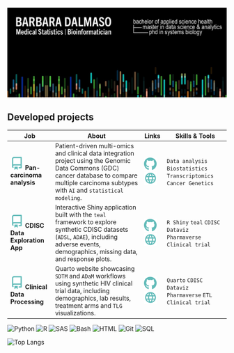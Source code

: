 ![Unknown](https://raw.githubusercontent.com/barbaradalmaso/barbaradalmaso/refs/heads/main/header-up-2.jpg)

## Developed projects
| Job | About | Links | Skills & Tools
| -----------| ------- | ----- | ------------- |
| [![repoicon](repo-icon.svg)](https://github.com/barbaradalmaso/PTAFR-carcinoma-analysis) **Pan-carcinoma analysis** |Patient-driven multi-omics and clinical data integration project using the Genomic Data Commons (GDC) cancer database to compare multiple carcinoma subtypes with `AI` and `statistical modeling`. | [![giticon](github-icon.svg)](https://github.com/barbaradalmaso/PTAFR-carcinoma-analysis) [![webicon](web-icon.svg)](https://www.sciencedirect.com/science/article/pii/S0014482725002435) | `Data analysis` `Biostatistics` `Transcriptomics` `Cancer Genetics` |
| [![repoicon](repo-icon.svg)](https://github.com/barbaradalmaso/cdisc-teal) **CDISC Data Exploration App** | Interactive Shiny application built with the `teal` framework to explore synthetic CDISC datasets (`ADSL`, `ADAE`), including adverse events, demographics, missing data, and response plots. | [![giticon](github-icon.svg)](https://github.com/barbaradalmaso/cdisc-teal) [![webicon](web-icon.svg)](https://bdalmaso.shinyapps.io/cdisc-teal/) | `R Shiny` `teal` `CDISC` `Dataviz` `Pharmaverse` `Clinical trial`|
| [![repoicon](repo-icon.svg)](https://github.com/barbaradalmaso/clinical-data-processing) **Clinical Data Processing** | Quarto website showcasing `SDTM` and `ADaM` workflows using synthetic HIV clinical trial data, including demographics, lab results, treatment arms and `TLG` visualizations. | [![giticon](github-icon.svg)](https://github.com/barbaradalmaso/clinical-data-processing) [![webicon](web-icon.svg)](https://barbaradalmaso.github.io/clinical-data-processing/) | `Quarto` `CDISC` `Dataviz` `Pharmaverse` `ETL` `Clinical trial`|

![Python](https://img.shields.io/badge/-Python-2C3038?&logo=python&logoColor=57C85C)
![R](https://img.shields.io/badge/-R-2C3038?&logo=R&logoColor=57C85C)
![SAS](https://img.shields.io/badge/-SAS-2C3038?&logo=sqlite&logoColor=57C85C)
![Bash](https://img.shields.io/badge/-Bash-2C3038?&logo=linux&logoColor=57C85C)
![HTML](https://img.shields.io/badge/-HTML-2C3038?&logo=html5&logoColor=57C85C)
![Git](https://img.shields.io/badge/-Git-2C3038?&logo=git&logoColor=57C85C)
![SQL](https://img.shields.io/badge/-SQL-2C3038?&logo=sqlite&logoColor=57C85C)


![Top Langs](https://github-readme-stats.vercel.app/api/top-langs/?username=barbaradalmaso&layout=compact&hide_rank=true&show_icons=true&text_bold=false&bg_color=2C3038&icon_color=F28C38&title_color=cdd9e5&text_color=cdd9e5&border_color=3d444d)
